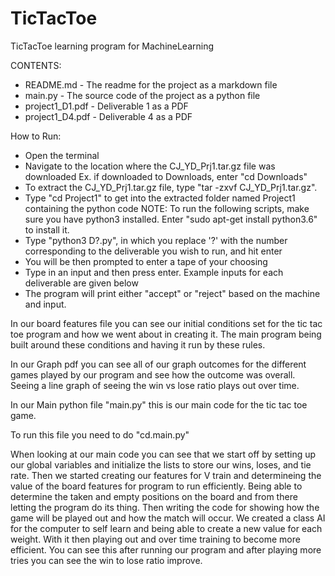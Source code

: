 # TicTacToe
TicTacToe learning program for MachineLearning

CONTENTS:
* README.md          - The readme for the project as a markdown file
* main.py            - The source code of the project as a python file
* project1_D1.pdf    - Deliverable 1 as a PDF
* project1_D4.pdf    - Deliverable 4 as a PDF


How to Run:
- Open the terminal
- Navigate to the location where the CJ_YD_Prj1.tar.gz file was downloaded
    Ex. if downloaded to Downloads, enter "cd Downloads"
- To extract the CJ_YD_Prj1.tar.gz file, type "tar -zxvf CJ_YD_Prj1.tar.gz". 
- Type "cd Project1" to get into the extracted folder named Project1 containing the python code
    NOTE: To run the following scripts, make sure you have python3 installed. Enter "sudo apt-get install python3.6" to install it.
- Type "python3 D?.py", in which you replace '?' with the number corresponding to the deliverable you wish to run, and hit enter
- You will be then prompted to enter a tape of your choosing 
- Type in an input and then press enter. Example inputs for each deliverable are given below
- The program will print either "accept" or "reject" based on the machine and input.

In our board features file you can see our initial conditions set for the tic tac toe program and how we went about in creating it. The main program being built around these conditions and having it run by these rules.

In our Graph pdf you can see all of our graph outcomes for the different games played by our program and see how the outcome was overall. Seeing a line graph of seeing the win vs lose ratio plays out over time.

In our Main python file "main.py" this is our main code for the tic tac toe game. 

To run this file you need to do "cd.main.py" 

When looking at our main code you can see that we start off by setting up our global variables and initialize the lists to store our wins, loses, and tie rate. Then we started creating our features for V train and determineing the value of the board features for program to run efficiently. Being able to determine the taken and empty positions on the board and from there letting the program do its thing. Then writing the code for showing how the game will be played out and how the match will occur. We created a class AI for the computer to self learn and being able to create a new value for each weight. With it then playing out and over time training to become more efficient. You can see this after running our program and after playing more tries you can see the win to lose ratio improve. 
